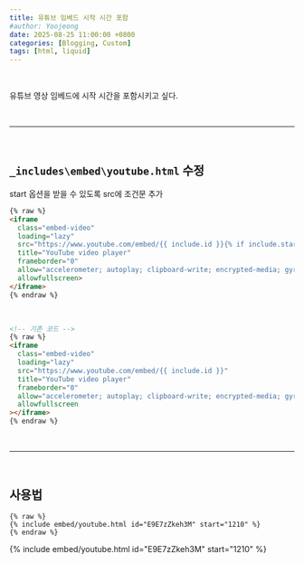 ```yaml
---
title: 유튜브 임베드 시작 시간 포함
#author: Yoojeong
date: 2025-08-25 11:00:00 +0800
categories: [Blogging, Custom]
tags: [html, liquid]
---
```


<br>

유튜브 영상 임베드에 시작 시간을 포함시키고 싶다.

<br>

---

<br>

## `_includes\embed\youtube.html` 수정


start 옵션을 받을 수 있도록 src에 조건문 추가  

```html
{% raw %}
<iframe
  class="embed-video"
  loading="lazy"
  src="https://www.youtube.com/embed/{{ include.id }}{% if include.start %}?start={{ include.start }}{% endif %}"
  title="YouTube video player"
  frameborder="0"
  allow="accelerometer; autoplay; clipboard-write; encrypted-media; gyroscope; picture-in-picture"
  allowfullscreen>
</iframe>
{% endraw %}
```

<br>


```html
<!-- 기존 코드 -->
{% raw %}
<iframe
  class="embed-video"
  loading="lazy"
  src="https://www.youtube.com/embed/{{ include.id }}"
  title="YouTube video player"
  frameborder="0"
  allow="accelerometer; autoplay; clipboard-write; encrypted-media; gyroscope; picture-in-picture"
  allowfullscreen
></iframe>
{% endraw %}
```

<br>

---

<br>

## 사용법

```
{% raw %}
{% include embed/youtube.html id="E9E7zZkeh3M" start="1210" %}
{% endraw %}
```

{% include embed/youtube.html id="E9E7zZkeh3M" start="1210" %}

